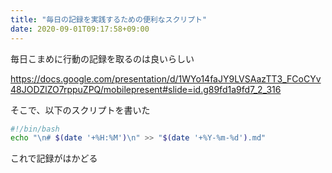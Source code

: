 ```yaml
---
title: "毎日の記録を実践するための便利なスクリプト"
date: 2020-09-01T09:17:58+09:00
---
```


毎日こまめに行動の記録を取るのは良いらしい

https://docs.google.com/presentation/d/1WYo14faJY9LVSAazTT3_FCoCYv48JODZlZO7rppuZPQ/mobilepresent#slide=id.g89fd1a9fd7_2_316

そこで、以下のスクリプトを書いた

```sh
#!/bin/bash
echo "\n# $(date '+%H:%M')\n" >> "$(date '+%Y-%m-%d').md"
```

これで記録がはかどる
